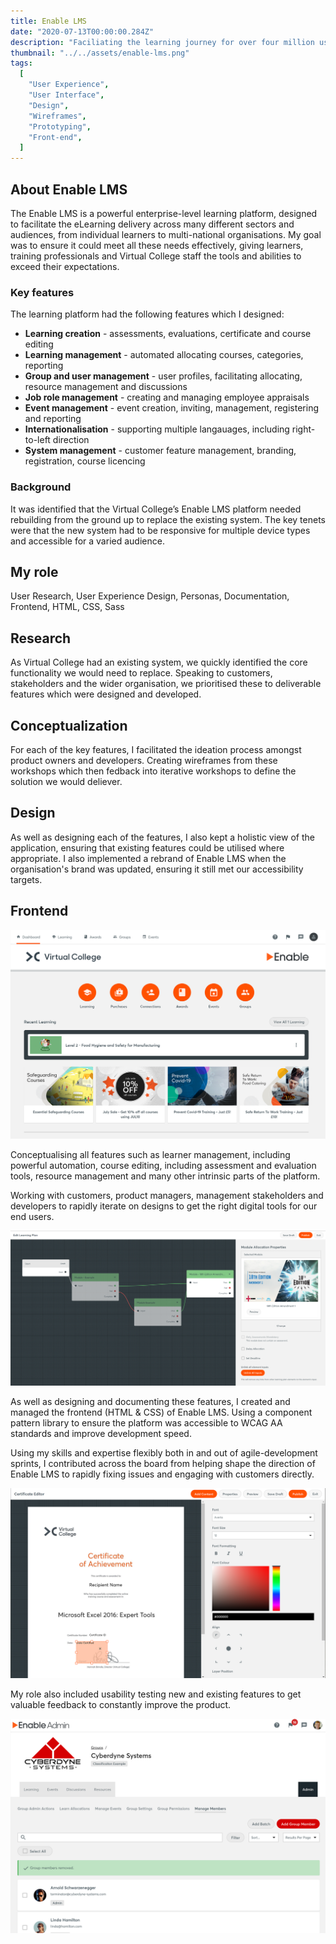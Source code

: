 ```yaml
---
title: Enable LMS
date: "2020-07-13T00:00:00.284Z"
description: "Faciliating the learning journey for over four million users reach with their personal and career development."
thumbnail: "../../assets/enable-lms.png"
tags:
  [
    "User Experience",
    "User Interface",
    "Design",
    "Wireframes",
    "Prototyping",
    "Front-end",
  ]
---
```


## About Enable LMS

The Enable LMS is a powerful enterprise-level learning platform, designed to facilitate the eLearning delivery across many different sectors and audiences, from individual learners to multi-national organisations. My goal was to ensure it could meet all these needs effectively, giving learners, training professionals and Virtual College staff the tools and abilities to exceed their expectations.

### Key features

The learning platform had the following features which I designed:

- **Learning creation** - assessments, evaluations, certificate and course editing
- **Learning management** - automated allocating courses, categories, reporting
- **Group and user management** - user profiles, facilitating allocating, resource management and discussions
- **Job role management** - creating and managing employee appraisals
- **Event management** - event creation, inviting, management, registering and reporting
- **Internationalisation** - supporting multiple langauages, including right-to-left direction
- **System management** - customer feature management, branding, registration, course licencing

### Background

It was identified that the Virtual College’s Enable LMS platform needed rebuilding from the ground up to replace the existing system. The key tenets were that the new system had to be responsive for multiple device types and accessible for a varied audience.

## My role

User Research, User Experience Design, Personas, Documentation, Frontend, HTML, CSS, Sass

## Research

As Virtual College had an existing system, we quickly identified the core functionality we would need to replace. Speaking to customers, stakeholders and the wider organisation, we prioritised these to deliverable features which were designed and developed.

## Conceptualization

For each of the key features, I facilitated the ideation process amongst product owners and developers. Creating wireframes from these workshops which then fedback into iterative workshops to define the solution we would deliever.

## Design

As well as designing each of the features, I also kept a holistic view of the application, ensuring that existing features could be utilised where appropriate. I also implemented a rebrand of Enable LMS when the organisation's brand was updated, ensuring it still met our accessibility targets.

## Frontend

![Enable LMS Dashboard](./enable-lms-dashboard.png)

Conceptualising all features such as learner management, including powerful automation, course editing, including assessment and evaluation tools, resource management and many other intrinsic parts of the platform.

Working with customers, product managers, management stakeholders and developers to rapidly iterate on designs to get the right digital tools for our end users.

![Learning Plan Editor](./learning-plan.png)

As well as designing and documenting these features, I created and managed the frontend (HTML & CSS) of Enable LMS. Using a component pattern library to ensure the platform was accessible to WCAG AA standards and improve development speed.

Using my skills and expertise flexibly both in and out of agile-development sprints, I contributed across the board from helping shape the direction of Enable LMS to rapidly fixing issues and engaging with customers directly.

![Certificate Editor](./certificate-editor.png)

My role also included usability testing new and existing features to get valuable feedback to constantly improve the product.

![Group Members](./group-members.png)
